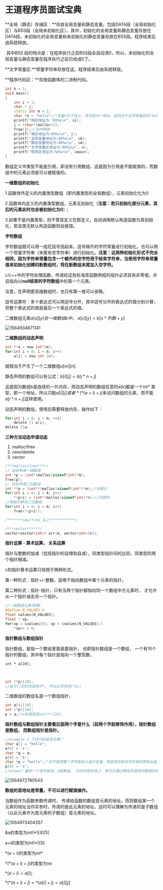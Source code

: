 # 王道程序员面试宝典

**全局（静态）存储区：**存放全局变量和静态变量。包括DATA段（全局初始化区）与BSS段（全局未初始化区）。其中，初始化的全局变量和静态变量存放在DATA段，未初始化的全局变量和未初始化的静态变量存放在BSS段。程序结束后由系统释放。

​	其中BSS 段的特点是：在程序执行之前BSS段会自动清0，所以，未初始化的全局变量与静态变量在程序执行之前已经成0了。

**文字常量区:**常量字符串存放在这。程序结束后由系统释放。

**程序代码区：**存放函数体的二进制代码。

```c++
int k = 1;
void main()
{
    int i = 1;
    char * j;
    static int m = 1;
    char *n = "hello";/*变量n位于栈上，其内容为一地址，指向位于文字常量区的"hello", 此时”hello"在内存中只有一份拷贝；而语句“char a[] = "hello";” ，则不同，a是一个位于栈上的6个元素（含字符串末尾的空字符）的数组，并将"hello"拷贝到它所占的内存中，此时”hello"有两份拷贝。*/
    printf("栈区地址为：0X%x\n", &i);
    j = (char*)malloc(2);
    free(j);//及时释放
    printf("堆区地址为:0X%x\n", j);
    printf("全局变量地址为:0X%x\n", &k);
    printf("静态变量地址为:0X%x\n", &m);
    printf("文字常量区地址为:0X%x\n", n);
    printf("程序区地址为:%X%x\n", &main);
}
```

数组定义中类型不能是引用，即没有引用数组，这是因为引用是不能赋值的，而数组中的元素必须是可以被赋值的。

**一维数组的初始化**

​	1.函数体外定义的内置类型数组（即内置类型的全局数组），元素初始化化为0

​	2.函数体内定义的内置类型数组，元素无初始化（**注意：若只初始化部分元素，其后的元素此时也会被初始化为0**）；

​	3.如果不是内置类型，则不管其定义在那定义，自动调用默认构造函数为其初始化，若该类无默认构造函数则会报错。

 **字符数组**

​	字符数组既可以用一组花括号括起来、逗号隔开的字符常量进行初始化，也可以用一个常量字符串（末尾有空字符串）进行初始化。**注意：这两种初始化形式不完全相同，因为字符串常量包含一个额外的空字符用于结束字符串，当使用字符串常量值来初始化创建的新数组时，将在新数组末尾加入空字符。**

c/c++中的字符处理函数，传递给这些标准库函数例程的指针必须具有非零值，并且指向以**null结束的字符数组**中的第一个元素。

注意，在声明更高维数组时，也只有第一维可以省略。

逗号运算符：多个表达式可以用逗号分开，其中逗号分开的表达式的值分别计算，但整个表达式的值是最后一个表达式的值。

二维数组元素$a[x][y]在一维数组b中，$ $a[x][y] = b[x*列数+y]$

![1564934671141](C:\Users\Administrator\AppData\Roaming\Typora\typora-user-images\1564934671141.png)

__二维数组的动态声明__

```c
int **a = new int*[m];
for(int i = 0; i < m; i++)
    a[i] = new int [n];
```

就相当于产生了一个二维数组$a[m][n]$.

静态声明的数组可以有公式：$b[i][j] = b[i*n+j]$

这是因为数组b是连续的一片内存，而动态声明的数组任意的a[k]都是一个int* 类型，即一个地址，所以只能$a[i][j]或者*(*(a+i)+j)$来访问数组的元素，而不能$a[i*n+j]$这样使用。

动态声明的数组，使用后需要释放内存，操作如下：

```c
for(int i = 0; i < m; ++i)
    delete [] a[i];
delete []a;
```

__三种方法动态申请动态__

1. malloc/free
2. new/delete
3. vector

```c
/***malloc/free****/
// 动态申请一维数组
int *p = (int*)malloc(sizeof(int)*m);
free(p);
// 动态申请二位数组
int **p = (int**)malloc(sizeof(int*)*m);//开辟行
for(int i = 0; i < k; i++)
    *(p+i) = (int*)malloc(sizeof(int)*n);//开辟列
//释放开辟的二位数组
for(int i = 0; i < m; i++)
    free(*(p+i));

/*******new/free 见上************/

/***vector******/
vector<vector<int>> arr(m, vector<int>(n));
```

__指针运算 - 算术运算， 关系运算__

指针与整数的加减（包括指针的自增和自减），同类型指针间的比较，同类型的两个指针相减。

c的指针算术运算只局限于两种形式。

第一种形式：指针+/-整数。适用于指向数组中某个元素的指针。

第二种形式：指针-指针，只有当两个指针都指向同一个数组中方元素时， 才允许从一个指针减去另一个指针。

```c
//一维数组元素清理0
#define N_VALUES 6
float values[N_VALUES];
float * vp;
for(vp = &values[0]; vp < &values[N_VALUES];)
    *vp++ = 0;
```

__指针数组与数组指针__

指针数组，是指一个数组里面装着指针， 也即指针数组是一个数组， 一个有10个指针的数组，其中每个指针是指向一个整型数，

```
int * a[10];
```

​	

```c
int (*p)[10];
//由于[]的优先级高于*, 所以必须添加(*p);
```

二维数组的数组名是一个数组指针，

```c
int a[4][10];
int (*p)[10];
p = a;//a的类型是int(*)[10];
```

__指针数组与数组指针主要看后面两个字是什么（前两个字起修饰作用），指针数组是数组， 而数组指针是指针。__

```c
//example 1 下述代码是否正确？
char a[] = "hello";
a[0] = 'x';
char *q = a;
a[0] = 'b';
char *p = "hello";/*并不是把整个字符串装入指针变量，而是把存放该字符串的首地址装入指针变量*/
p[0] = 'x';
//answer:最有一个语句错误。a是数组， 内存分配在栈上，顾可以通过数组名或指向数组的指针进行修改，而p指向的位于文字常量区的字符串，是不允许被修改的，故通过指针修改错误，但是使用p[0]访问相应元素是正确的，只是不能修改。
```

![1564972780543](C:\Users\Administrator\AppData\Roaming\Typora\typora-user-images\1564972780543.png)

__数组的首地址是常量，不可以进行赋值操作。__

当数组作为函数参数传递时， 传递给函数的数组首元素的地址。而将数组某一个元素的地址当作实参时，传递的是此元素的地址，这时可以理解为传递的是子数组（以此元素作为首元素的子数组）首元素的地址。

![1564973404357](C:\Users\Administrator\AppData\Roaming\Typora\typora-user-images\1564973404357.png)

&a的类型为$int(*)[4][5]$

a+i的类型为$int(*)[5]$

$*(a+i)$的类型为$int*$

$*(*(a+i) + j)$的类型为int

$*(a+i) = a[i];$

$*(*(a+i) + j) = *(a[i]+j) = a[i][j]$

